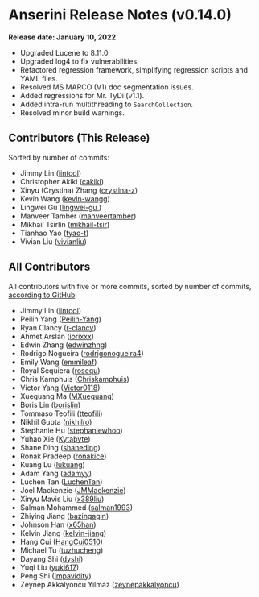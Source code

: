 # Anserini Release Notes (v0.14.0)

**Release date: January 10, 2022**

+ Upgraded Lucene to 8.11.0.
+ Upgraded log4 to fix vulnerabilities.
+ Refactored regression framework, simplifying regression scripts and YAML files.
+ Resolved MS MARCO (V1) doc segmentation issues.
+ Added regressions for Mr. TyDi (v1.1).
+ Added intra-run multithreading to `SearchCollection`.
+ Resolved minor build warnings.

## Contributors (This Release)

Sorted by number of commits:

+ Jimmy Lin ([lintool](https://github.com/lintool))
+ Christopher Akiki ([cakiki](https://github.com/cakiki ))
+ Xinyu (Crystina) Zhang ([crystina-z](https://github.com/crystina-z))
+ Kevin Wang ([kevin-wangg](https://github.com/kevin-wangg))
+ Lingwei Gu ([lingwei-gu ](https://github.com/lingwei-gu ))
+ Manveer Tamber ([manveertamber](https://github.com/manveertamber))
+ Mikhail Tsirlin ([mikhail-tsir](https://github.com/mikhail-tsir))
+ Tianhao Yao ([tyao-t](https://github.com/tyao-t))
+ Vivian Liu ([vivianliu](https://github.com/vivianliu))

## All Contributors

All contributors with five or more commits, sorted by number of commits, [according to GitHub](https://github.com/castorini/Anserini/graphs/contributors):

+ Jimmy Lin ([lintool](https://github.com/lintool))
+ Peilin Yang ([Peilin-Yang](https://github.com/Peilin-Yang))
+ Ryan Clancy ([r-clancy](https://github.com/r-clancy))
+ Ahmet Arslan ([iorixxx](https://github.com/iorixxx))
+ Edwin Zhang ([edwinzhng](https://github.com/edwinzhng))
+ Rodrigo Nogueira ([rodrigonogueira4](https://github.com/rodrigonogueira4))
+ Emily Wang ([emmileaf](https://github.com/emmileaf))
+ Royal Sequiera ([rosequ](https://github.com/rosequ))
+ Chris Kamphuis ([Chriskamphuis](https://github.com/Chriskamphuis))
+ Victor Yang ([Victor0118](https://github.com/Victor0118))
+ Xueguang Ma ([MXueguang](https://github.com/MXueguang))
+ Boris Lin ([borislin](https://github.com/borislin))
+ Tommaso Teofili ([tteofili](https://github.com/tteofili))
+ Nikhil Gupta ([nikhilro](https://github.com/nikhilro))
+ Stephanie Hu ([stephaniewhoo](https://github.com/stephaniewhoo))
+ Yuhao Xie ([Kytabyte](https://github.com/Kytabyte))
+ Shane Ding ([shaneding](https://github.com/shaneding))
+ Ronak Pradeep ([ronakice](https://github.com/ronakice))
+ Kuang Lu ([lukuang](https://github.com/lukuang))
+ Adam Yang ([adamyy](https://github.com/adamyy))
+ Luchen Tan ([LuchenTan](https://github.com/LuchenTan))
+ Joel Mackenzie ([JMMackenzie](https://github.com/JMMackenzie))
+ Xinyu Mavis Liu ([x389liu](https://github.com/x389liu))
+ Salman Mohammed ([salman1993](https://github.com/salman1993))
+ Zhiying Jiang ([bazingagin](https://github.com/bazingagin))
+ Johnson Han ([x65han](https://github.com/x65han))
+ Kelvin Jiang ([kelvin-jiang](https://github.com/kelvin-jiang))
+ Hang Cui ([HangCui0510](https://github.com/HangCui0510))
+ Michael Tu ([tuzhucheng](https://github.com/tuzhucheng))
+ Dayang Shi ([dyshi](https://github.com/dyshi))
+ Yuqi Liu ([yuki617](https://github.com/yuki617))
+ Peng Shi ([Impavidity](https://github.com/Impavidity))
+ Zeynep Akkalyoncu Yilmaz ([zeynepakkalyoncu](https://github.com/zeynepakkalyoncu))
